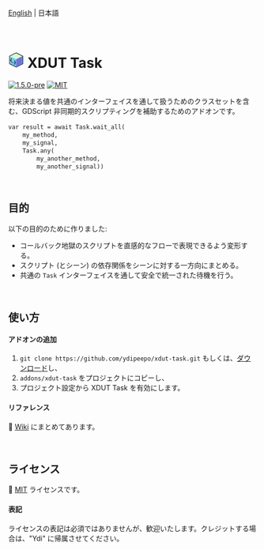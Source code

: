 <br />

[English](README.md) | 日本語

<br />

# ![XDUT Task](assets/texture/icon.png) XDUT Task

[![1.5.0-pre](https://badgen.net/github/release/ydipeepo/xdut-task)](https://github.com/ydipeepo/xdut-task/releases) [![MIT](https://badgen.net/github/license/ydipeepo/xdut-task)](https://github.com/ydipeepo/xdut-task/LICENSE)

将来決まる値を共通のインターフェイスを通して扱うためのクラスセットを含む、GDScript 非同期的スクリプティングを補助するためのアドオンです。

```gdscript
var result = await Task.wait_all(
	my_method,
	my_signal,
	Task.any(
		my_another_method,
		my_another_signal))
```

<br />

## 目的

以下の目的のために作りました:

* コールバック地獄のスクリプトを直感的なフローで表現できるよう変形する。
* スクリプト (とシーン) の依存関係をシーンに対する一方向にまとめる。
* 共通の `Task` インターフェイスを通して安全で統一された待機を行う。

<br />

## 使い方

#### アドオンの追加

1. `git clone https://github.com/ydipeepo/xdut-task.git` もしくは、[ダウンロード](https://github.com/ydipeepo/xdut-task/releases)し、
2. `addons/xdut-task` をプロジェクトにコピーし、
3. プロジェクト設定から XDUT Task を有効にします。

#### リファレンス

📖 [Wiki](https://github.com/ydipeepo/xdut-task/wiki) にまとめてあります。

<br />

## ライセンス

🔗 [MIT](https://github.com/ydipeepo/xdut-task/blob/main/LICENSE) ライセンスです。

#### 表記

ライセンスの表記は必須ではありませんが、歓迎いたします。クレジットする場合は、"Ydi" に帰属させてください。

<br />
